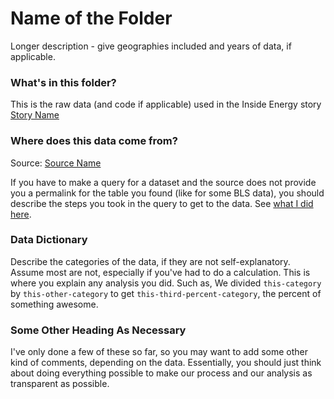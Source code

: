 # Name of the Folder

Longer description - give geographies included and years of data, if applicable.

### What's in this folder?

This is the raw data (and code if applicable) used in the Inside Energy story [Story Name](story.url)

### Where does this data come from?

Source: [Source Name](source.url)

If you have to make a query for a dataset and the source does not provide you a permalink for the table you found (like for some BLS data), you should describe the steps you took in the query to get to the data. See [what I did here](coming.soon).

### Data Dictionary

Describe the categories of the data, if they are not self-explanatory. Assume most are not, especially if you've had to do a calculation. This is where you explain any analysis you did. Such as, We divided `this-category` by `this-other-category` to get `this-third-percent-category`, the percent of something awesome. 

### Some Other Heading As Necessary

I've only done a few of these so far, so you may want to add some other kind of comments, depending on the data. Essentially, you should just think about doing everything possible to make our process and our analysis as transparent as possible.